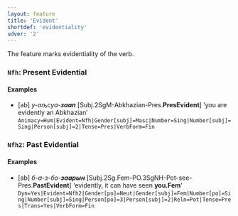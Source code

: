 ```yaml
---
layout: feature
title: 'Evident'
shortdef: 'evidentiality'
udver: '2'
---
```


The feature marks evidentiality of the verb.

### <a name="Nfh">`Nfh`</a>: Present Evidential

#### Examples

* [ab] _у-аҧсуа-<b>заап</b>_ [Subj.2SgM-Abkhazian-Pres.<b>PresEvident</b>] ‘you are evidently an Abkhazian’ `Animacy=Hum|Evident=Nfh|Gender[subj]=Masc|Number=Sing|Number[subj]=Sing|Person[subj]=2|Tense=Pres|VerbForm=Fin`

### <a name="Nfh2">`Nfh2`</a>: Past Evidential

#### Examples

* [ab] _б-а-з-бо-<b>заарын</b>_ [Subj.2Sg.Fem-PO.3SgNH-Pot-see-Pres.<b>PastEvident</b>] ‘evidently, it can have seen <b>you.Fem</b>’ `Dyn=Yes|Evident=Nfh2|Gender[po]=Neut|Gender[subj]=Fem|Number[po]=Sing|Number[subj]=Sing|Person[po]=3|Person[subj]=2|Reln=Pot|Tense=Pres|Trans=Yes|VerbForm=Fin`


<!-- Interlanguage links updated Ne 5. května 2024, 18:19:56 CEST -->
